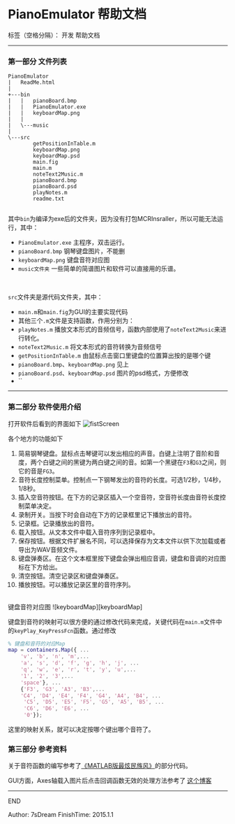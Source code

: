 # PianoEmulator 帮助文档

标签（空格分隔）： 开发 帮助文档

---

### 第一部分 文件列表
```
PianoEmulator
|   ReadMe.html
|   
+---bin
|   |   pianoBoard.bmp
|   |   PianoEmulator.exe
|   |   keyboardMap.png
|   |
|   \---music
|           
\---src
        getPositionInTable.m
        keyboardMap.png
        keyboardMap.psd
        main.fig
        main.m
        noteText2Music.m
        pianoBoard.bmp
        pianoBoard.psd
        playNotes.m
        readme.txt
        

```

其中`bin`为编译为exe后的文件夹，因为没有打包MCRInsraller，所以可能无法运行，其中：

- `PianoEmulator.exe` 主程序，双击运行。
- `pianoBoard.bmp` 钢琴键盘图片，不能删
- `keyboardMap.png` 键盘音符对应图
- `music文件夹` 一些简单的简谱图片和软件可以直接用的乐谱。
<br />

`src`文件夹是源代码文件夹，其中：

- `main.m`和`main.fig`为GUI的主要实现代码
- 其他三个`.m`文件是支持函数，作用分别为：
 - `playNotes.m` 播放文本形式的音频信号，函数内部使用了`noteText2Music`来进行转化。
 - `noteText2Music.m` 将文本形式的音符转换为音频信号
 - `getPositionInTable.m` 由鼠标点击窗口里键盘的位置算出按的是哪个键
- `pianoBoard.bmp`、`keyboardMap.png` 见上
- `pianoBoard.psd`、`keyboardMap.psd` 图片的psd格式，方便修改
- ``

---

### 第二部分 软件使用介绍

打开软件后看到的界面如下
![fistScreen][firstscreen]

各个地方的功能如下

1. 简易钢琴键盘。鼠标点击琴键可以发出相应的声音。白键上注明了音阶和音度，两个白键之间的黑键为两白键之间的音。如第一个黑键在`F3`和`G3`之间，则它的音是`FG3`。
2. 音符长度控制菜单。控制点一下钢琴发出的音符的长度。可选1/2秒，1/4秒，1/8秒。
3. 插入空音符按钮。在下方的记录区插入一个空音符，空音符长度由音符长度控制菜单决定。
4. 录制开关。当按下时会自动在下方的记录框里记下播放出的音符。
5. 记录框。记录播放出的音符。
6. 载入按钮。从文本文件中载入音符序列到记录框中。
7. 保存按钮。根据文件扩展名不同，可以选择保存为文本文件以供下次加载或者导出为WAV音频文件。
8. 键盘弹奏区。在这个文本框里按下键盘会弹出相应音调，键盘和音调的对应图标在下方给出。
9. 清空按钮。清空记录区和键盘弹奏区。
10. 播放按钮。可以播放记录区里的音符序列。

<br />
键盘音符对应图
![keyboardMap][keyboardMap]

键盘到音符的映射可以很方便的通过修改代码来完成，关键代码在`main.m`文件中的`keyPlay_KeyPressFcn`函数。通过修改
```matlab
% 键盘和音符的对应Map
map = containers.Map({ ...
    'v', 'b', 'n', 'm',...
    'a', 's', 'd', 'f', 'g', 'h', 'j', ...
    'q', 'w', 'e', 'r', 't', 'y', 'u',...
    '1', '2', '3',...
    'space'}, ...
    {'F3', 'G3', 'A3', 'B3',...
    'C4', 'D4', 'E4', 'F4', 'G4', 'A4', 'B4', ...
     'C5', 'D5', 'E5', 'F5', 'G5', 'A5', 'B5', ...
     'C6', 'D6', 'E6', ...
     '0'});
```
这里的映射关系，就可以决定按哪个键出哪个音符了。

### 第三部分 参考资料

关于音符函数的编写参考了[《MATLAB版最炫民族风》][matlab_minzufeng]的部分代码。

GUI方面，Axes轴载入图片后点击回调函数无效的处理方法参考了 [这个博客][axes_solve_bolg]

---

END

Author: 7sDream
FinishTime: 2015.1.1

  [firstscreen]: http://ww4.sinaimg.cn/large/88e401f0tw1enuaqs6colj20b009jdgv.jpg
  [keyboardMap]: http://ww4.sinaimg.cn/large/88e401f0tw1enuc4zmmvcj20ks06bmys.jpg
  [matlab_minzufeng]: http://www.douban.com/group/topic/29707088/
  [axes_solve_bolg]: http://blog.sina.com.cn/s/blog_598e352501017uic.html